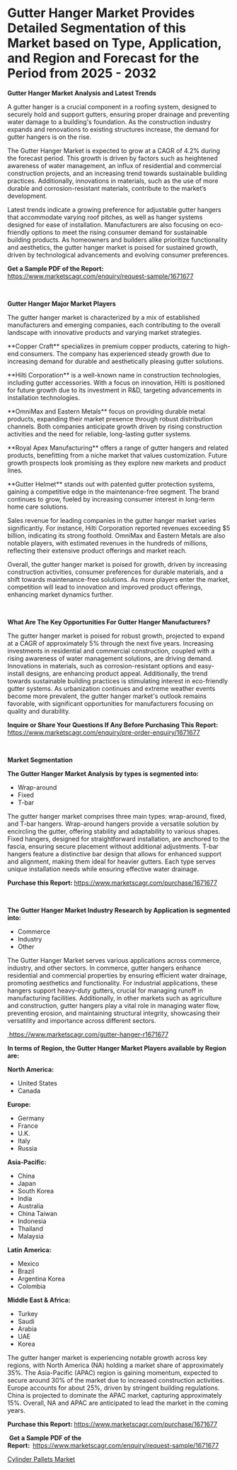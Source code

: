<p><h1>Gutter Hanger Market Provides Detailed Segmentation of this Market based on Type, Application, and Region and Forecast for the Period from 2025 - 2032</h1></p><p><strong>Gutter Hanger Market Analysis and Latest Trends</strong></p>
<p><p>A gutter hanger is a crucial component in a roofing system, designed to securely hold and support gutters, ensuring proper drainage and preventing water damage to a building's foundation. As the construction industry expands and renovations to existing structures increase, the demand for gutter hangers is on the rise. </p><p>The Gutter Hanger Market is expected to grow at a CAGR of 4.2% during the forecast period. This growth is driven by factors such as heightened awareness of water management, an influx of residential and commercial construction projects, and an increasing trend towards sustainable building practices. Additionally, innovations in materials, such as the use of more durable and corrosion-resistant materials, contribute to the market’s development. </p><p>Latest trends indicate a growing preference for adjustable gutter hangers that accommodate varying roof pitches, as well as hanger systems designed for ease of installation. Manufacturers are also focusing on eco-friendly options to meet the rising consumer demand for sustainable building products. As homeowners and builders alike prioritize functionality and aesthetics, the gutter hanger market is poised for sustained growth, driven by technological advancements and evolving consumer preferences.</p></p>
<p><strong>Get a Sample PDF of the Report:&nbsp;</strong> <a href="https://www.marketscagr.com/enquiry/request-sample/1671677?utm_campaign=3221&utm_medium=2&utm_source=Github&utm_content=ia&utm_term=09042025&utm_id=gutter-hanger">https://www.marketscagr.com/enquiry/request-sample/1671677</a></p>
<p>&nbsp;</p>
<p><strong>Gutter Hanger Major Market Players</strong></p>
<p><p>The gutter hanger market is characterized by a mix of established manufacturers and emerging companies, each contributing to the overall landscape with innovative products and varying market strategies.</p><p>**Copper Craft** specializes in premium copper products, catering to high-end consumers. The company has experienced steady growth due to increasing demand for durable and aesthetically pleasing gutter solutions. </p><p>**Hilti Corporation** is a well-known name in construction technologies, including gutter accessories. With a focus on innovation, Hilti is positioned for future growth due to its investment in R&D, targeting advancements in installation technologies.</p><p>**OmniMax and Eastern Metals** focus on providing durable metal products, expanding their market presence through robust distribution channels. Both companies anticipate growth driven by rising construction activities and the need for reliable, long-lasting gutter systems.</p><p>**Royal Apex Manufacturing** offers a range of gutter hangers and related products, benefitting from a niche market that values customization. Future growth prospects look promising as they explore new markets and product lines.</p><p>**Gutter Helmet** stands out with patented gutter protection systems, gaining a competitive edge in the maintenance-free segment. The brand continues to grow, fueled by increasing consumer interest in long-term home care solutions.</p><p>Sales revenue for leading companies in the gutter hanger market varies significantly. For instance, Hilti Corporation reported revenues exceeding $5 billion, indicating its strong foothold. OmniMax and Eastern Metals are also notable players, with estimated revenues in the hundreds of millions, reflecting their extensive product offerings and market reach.</p><p>Overall, the gutter hanger market is poised for growth, driven by increasing construction activities, consumer preferences for durable materials, and a shift towards maintenance-free solutions. As more players enter the market, competition will lead to innovation and improved product offerings, enhancing market dynamics further.</p></p>
<p>&nbsp;</p>
<p><strong>What Are The Key Opportunities For Gutter Hanger Manufacturers?</strong></p>
<p><p>The gutter hanger market is poised for robust growth, projected to expand at a CAGR of approximately 5% through the next five years. Increasing investments in residential and commercial construction, coupled with a rising awareness of water management solutions, are driving demand. Innovations in materials, such as corrosion-resistant options and easy-install designs, are enhancing product appeal. Additionally, the trend towards sustainable building practices is stimulating interest in eco-friendly gutter systems. As urbanization continues and extreme weather events become more prevalent, the gutter hanger market's outlook remains favorable, with significant opportunities for manufacturers focusing on quality and durability.</p></p>
<p><strong>Inquire or Share Your Questions If Any Before Purchasing This Report:</strong> <a href="https://www.marketscagr.com/enquiry/pre-order-enquiry/1671677?utm_campaign=3221&utm_medium=2&utm_source=Github&utm_content=ia&utm_term=09042025&utm_id=gutter-hanger">https://www.marketscagr.com/enquiry/pre-order-enquiry/1671677</a></p>
<p>&nbsp;</p>
<p><strong>Market Segmentation</strong></p>
<p><strong>The Gutter Hanger Market Analysis by types is segmented into:</strong></p>
<p><ul><li>Wrap-around</li><li>Fixed</li><li>T-bar</li></ul></p>
<p><p>The gutter hanger market comprises three main types: wrap-around, fixed, and T-bar hangers. Wrap-around hangers provide a versatile solution by encircling the gutter, offering stability and adaptability to various shapes. Fixed hangers, designed for straightforward installation, are anchored to the fascia, ensuring secure placement without additional adjustments. T-bar hangers feature a distinctive bar design that allows for enhanced support and alignment, making them ideal for heavier gutters. Each type serves unique installation needs while ensuring effective water drainage.</p></p>
<p><strong>Purchase this Report:&nbsp;</strong><a href="https://www.marketscagr.com/purchase/1671677?utm_campaign=3221&utm_medium=2&utm_source=Github&utm_content=ia&utm_term=09042025&utm_id=gutter-hanger">https://www.marketscagr.com/purchase/1671677</a></p>
<p>&nbsp;</p>
<p><strong>The Gutter Hanger Market Industry Research by Application is segmented into:</strong></p>
<p><ul><li>Commerce</li><li>Industry</li><li>Other</li></ul></p>
<p><p>The Gutter Hanger Market serves various applications across commerce, industry, and other sectors. In commerce, gutter hangers enhance residential and commercial properties by ensuring efficient water drainage, promoting aesthetics and functionality. For industrial applications, these hangers support heavy-duty gutters, crucial for managing runoff in manufacturing facilities. Additionally, in other markets such as agriculture and construction, gutter hangers play a vital role in managing water flow, preventing erosion, and maintaining structural integrity, showcasing their versatility and importance across different sectors.</p></p>
<p><a href="https://www.marketscagr.com/gutter-hanger-r1671677?utm_campaign=3221&utm_medium=2&utm_source=Github&utm_content=ia&utm_term=09042025&utm_id=gutter-hanger">&nbsp;https://www.marketscagr.com/gutter-hanger-r1671677</a></p>
<p><strong>In terms of Region, the Gutter Hanger Market Players available by Region are:</strong></p>
<p>
    <p> <strong> North America: </strong>
        <ul>
            <li>United States</li>
            <li>Canada</li>
        </ul>
        </p> 
    <p> <strong> Europe: </strong>
        <ul>
            <li>Germany</li>
            <li>France</li>
            <li>U.K.</li>
            <li>Italy</li>
            <li>Russia</li>
        </ul>
        </p> 
    <p> <strong> Asia-Pacific: </strong>
        <ul>
            <li>China</li>
            <li>Japan</li>
            <li>South Korea</li>
            <li>India</li>
            <li>Australia</li>
            <li>China Taiwan</li>
            <li>Indonesia</li>
            <li>Thailand</li>
            <li>Malaysia</li>
        </ul>
        </p> 
    <p> <strong> Latin America: </strong>
        <ul>
            <li>Mexico</li>
            <li>Brazil</li>
            <li>Argentina Korea</li>
            <li>Colombia</li>
        </ul>
        </p> 
    <p> <strong> Middle East & Africa: </strong>
        <ul>
            <li>Turkey</li>
            <li>Saudi</li>
            <li>Arabia</li>
            <li>UAE</li>
            <li>Korea</li>
        </ul>
    </p>
    </p>
<p><p>The gutter hanger market is experiencing notable growth across key regions, with North America (NA) holding a market share of approximately 35%. The Asia-Pacific (APAC) region is gaining momentum, expected to secure around 30% of the market due to increased construction activities. Europe accounts for about 25%, driven by stringent building regulations. China is projected to dominate the APAC market, capturing approximately 15%. Overall, NA and APAC are anticipated to lead the market in the coming years.</p></p>
<p><strong>Purchase this Report: </strong><a href="https://www.marketscagr.com/purchase/1671677?utm_campaign=3221&utm_medium=2&utm_source=Github&utm_content=ia&utm_term=09042025&utm_id=gutter-hanger">https://www.marketscagr.com/purchase/1671677</a></p>
<p>&nbsp;<strong>Get a Sample PDF of the Report:&nbsp;&nbsp;</strong><a href="https://www.marketscagr.com/enquiry/request-sample/1671677?utm_campaign=3221&utm_medium=2&utm_source=Github&utm_content=ia&utm_term=09042025&utm_id=gutter-hanger">https://www.marketscagr.com/enquiry/request-sample/1671677</a></p>
<p><strong></strong></p>
<p><p><a href="https://github.com/saaindosya/Market-Research-Report-List-1/blob/main/cylinder-pallets-market.md?utm_campaign=3221&utm_medium=2&utm_source=Github&utm_content=ia&utm_term=09042025&utm_id=gutter-hanger">Cylinder Pallets Market</a></p></p>